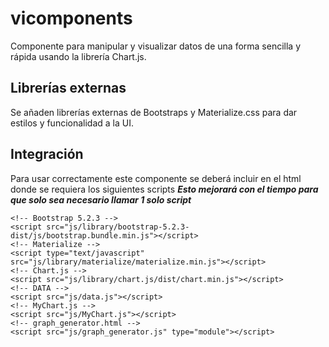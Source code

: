 # vicomponents
Componente para manipular y visualizar datos de una forma sencilla y rápida usando la librería Chart.js.
## Librerías externas
Se añaden librerías externas de Bootstraps y Materialize.css para dar estilos y funcionalidad a la UI.
## Integración
Para usar correctamente este componente se deberá incluir en el html donde se requiera los siguientes scripts 
***Esto mejorará con el tiempo para que solo sea necesario llamar 1 solo script***

```<html>
<!-- Bootstrap 5.2.3 -->
<script src="js/library/bootstrap-5.2.3-dist/js/bootstrap.bundle.min.js"></script>
<!-- Materialize -->
<script type="text/javascript" src="js/library/materialize/materialize.min.js"></script>
<!-- Chart.js -->
<script src="js/library/chart.js/dist/chart.min.js"></script>
<!-- DATA -->
<script src="js/data.js"></script>
<!-- MyChart.js -->
<script src="js/MyChart.js"></script>
<!-- graph_generator.html -->
<script src="js/graph_generator.js" type="module"></script>
```
